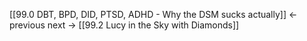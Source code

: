 



[[99.0 DBT, BPD, DID, PTSD, ADHD - Why the DSM sucks actually]] ← previous
next → [[99.2 Lucy in the Sky with Diamonds]]